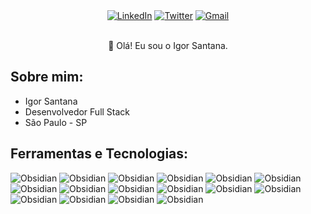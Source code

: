 

<div align="center">
    <a href="https://www.linkedin.com/in/igor-santanaa/" target="_blank"><img src="https://img.shields.io/badge/linkedin-%23483699.svg?style=for-the-badge&logo=linkedin&logoColor=white" alt="LinkedIn"></a>
    <a href="https://twitter.com/igorhkd" target="_blank"><img src="https://img.shields.io/badge/twitter-%23483699.svg?style=for-the-badge&logo=twitter&logoColor=white" alt="Twitter"></a>
    <a href="mailto:igor.santanahkd@gmail.com"><img src="https://img.shields.io/badge/gmail-%23483699.svg?style=for-the-badge&logo=gmail&logoColor=white" alt="Gmail"></a>
</div>
<br>
<p align="center">👋 Olá! Eu sou o Igor Santana.</p>

## Sobre mim:
- Igor Santana
- Desenvolvedor Full Stack
- São Paulo - SP

## Ferramentas e Tecnologias:

![Obsidian](https://img.shields.io/badge/javascript-%23483699.svg?style=for-the-badge&logo=javascript&logoColor=white)
![Obsidian](https://img.shields.io/badge/typescript-%23483699.svg?style=for-the-badge&logo=typescript&logoColor=white)
![Obsidian](https://img.shields.io/badge/react-%23483699.svg?style=for-the-badge&logo=react&logoColor=white)
![Obsidian](https://img.shields.io/badge/node.js-%23483699.svg?style=for-the-badge&logo=node.js&logoColor=white)
![Obsidian](https://img.shields.io/badge/nest.js-%23483699.svg?style=for-the-badge&logo=nestjs&logoColor=white)
![Obsidian](https://img.shields.io/badge/next-%23483699.svg?style=for-the-badge&logo=next.js&logoColor=white)
![Obsidian](https://img.shields.io/badge/html5-%23483699.svg?style=for-the-badge&logo=html5&logoColor=white)
![Obsidian](https://img.shields.io/badge/css3-%23483699.svg?style=for-the-badge&logo=css3&logoColor=white)
![Obsidian](https://img.shields.io/badge/jest-%23483699.svg?style=for-the-badge&logo=jest&logoColor=white)
![Obsidian](https://img.shields.io/badge/tailwindcSS-%23483699.svg?style=for-the-badge&logo=tailwindcSS&logoColor=white)
![Obsidian](https://img.shields.io/badge/storybook-%23483699.svg?style=for-the-badge&logo=storybook&logoColor=white)
![Obsidian](https://img.shields.io/badge/sass-%23483699.svg?style=for-the-badge&logo=sass&logoColor=white)
![Obsidian](https://img.shields.io/badge/git-%23483699.svg?style=for-the-badge&logo=git&logoColor=white)
![Obsidian](https://img.shields.io/badge/styled--components-%23483699.svg?style=for-the-badge&logo=Styled-Components&logoColor=white)
![Obsidian](https://img.shields.io/badge/postgres-%23483699.svg?style=for-the-badge&logo=postgresql&logoColor=white)
![Obsidian](https://img.shields.io/badge/visual--studio--code-%23483699.svg?style=for-the-badge&logo=visual-studio&logoColor=white)
